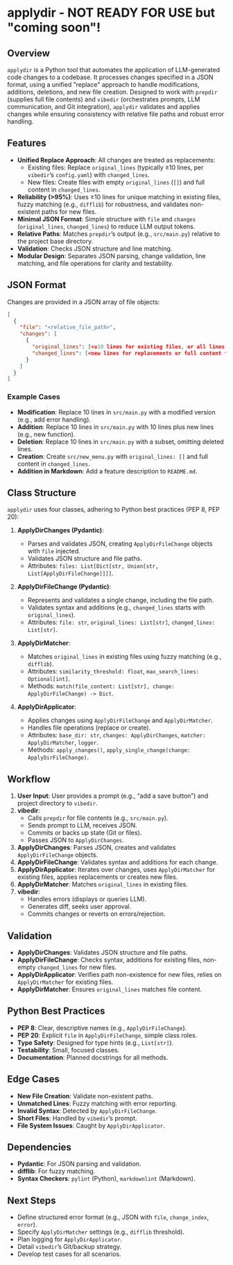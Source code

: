 # applydir - NOT READY FOR USE but "coming soon"!

## Overview
`applydir` is a Python tool that automates the application of LLM-generated code changes to a codebase. It processes changes specified in a JSON format, using a unified "replace" approach to handle modifications, additions, deletions, and new file creation. Designed to work with `prepdir` (supplies full file contents) and `vibedir` (orchestrates prompts, LLM communication, and Git integration), `applydir` validates and applies changes while ensuring consistency with relative file paths and robust error handling.

## Features
- **Unified Replace Approach**: All changes are treated as replacements:
  - Existing files: Replace `original_lines` (typically ≥10 lines, per `vibedir`’s `config.yaml`) with `changed_lines`.
  - New files: Create files with empty `original_lines` (`[]`) and full content in `changed_lines`.
- **Reliability (>95%)**: Uses ≥10 lines for unique matching in existing files, fuzzy matching (e.g., `difflib`) for robustness, and validates non-existent paths for new files.
- **Minimal JSON Format**: Simple structure with `file` and `changes` (`original_lines`, `changed_lines`) to reduce LLM output tokens.
- **Relative Paths**: Matches `prepdir`’s output (e.g., `src/main.py`) relative to the project base directory.
- **Validation**: Checks JSON structure and line matching.
- **Modular Design**: Separates JSON parsing, change validation, line matching, and file operations for clarity and testability.

## JSON Format
Changes are provided in a JSON array of file objects:

```json
[
  {
    "file": "<relative_file_path>",
    "changes": [
      {
        "original_lines": [<≥10 lines for existing files, or all lines if <10, or empty for new files>],
        "changed_lines": [<new lines for replacements or full content for new files>]
      }
    ]
  }
]
```

### Example Cases
- **Modification**: Replace 10 lines in `src/main.py` with a modified version (e.g., add error handling).
- **Addition**: Replace 10 lines in `src/main.py` with 10 lines plus new lines (e.g., new function).
- **Deletion**: Replace 10 lines in `src/main.py` with a subset, omitting deleted lines.
- **Creation**: Create `src/new_menu.py` with `original_lines: []` and full content in `changed_lines`.
- **Addition in Markdown**: Add a feature description to `README.md`.

## Class Structure
`applydir` uses four classes, adhering to Python best practices (PEP 8, PEP 20):

1. **ApplyDirChanges (Pydantic)**:
   - Parses and validates JSON, creating `ApplyDirFileChange` objects with `file` injected.
   - Validates JSON structure and file paths.
   - Attributes: `files: List[Dict[str, Union[str, List[ApplyDirFileChange]]]]`.

2. **ApplyDirFileChange (Pydantic)**:
   - Represents and validates a single change, including the file path.
   - Validates syntax and additions (e.g., `changed_lines` starts with `original_lines`).
   - Attributes: `file: str`, `original_lines: List[str]`, `changed_lines: List[str]`.

3. **ApplyDirMatcher**:
   - Matches `original_lines` in existing files using fuzzy matching (e.g., `difflib`).
   - Attributes: `similarity_threshold: float`, `max_search_lines: Optional[int]`.
   - Methods: `match(file_content: List[str], change: ApplyDirFileChange) -> Dict`.

4. **ApplyDirApplicator**:
   - Applies changes using `ApplyDirFileChange` and `ApplyDirMatcher`.
   - Handles file operations (replace or create).
   - Attributes: `base_dir: str`, `changes: ApplyDirChanges`, `matcher: ApplyDirMatcher`, `logger`.
   - Methods: `apply_changes()`, `apply_single_change(change: ApplyDirFileChange)`.

## Workflow
1. **User Input**: User provides a prompt (e.g., “add a save button”) and project directory to `vibedir`.
2. **vibedir**:
   - Calls `prepdir` for file contents (e.g., `src/main.py`).
   - Sends prompt to LLM, receives JSON.
   - Commits or backs up state (Git or files).
   - Passes JSON to `ApplyDirChanges`.
3. **ApplyDirChanges**: Parses JSON, creates and validates `ApplyDirFileChange` objects.
4. **ApplyDirFileChange**: Validates syntax and additions for each change.
5. **ApplyDirApplicator**: Iterates over changes, uses `ApplyDirMatcher` for existing files, applies replacements or creates new files.
6. **ApplyDirMatcher**: Matches `original_lines` in existing files.
7. **vibedir**:
   - Handles errors (displays or queries LLM).
   - Generates diff, seeks user approval.
   - Commits changes or reverts on errors/rejection.

## Validation
- **ApplyDirChanges**: Validates JSON structure and file paths.
- **ApplyDirFileChange**: Checks syntax, additions for existing files, non-empty `changed_lines` for new files.
- **ApplyDirApplicator**: Verifies path non-existence for new files, relies on `ApplyDirMatcher` for existing files.
- **ApplyDirMatcher**: Ensures `original_lines` matches file content.

## Python Best Practices
- **PEP 8**: Clear, descriptive names (e.g., `ApplyDirFileChange`).
- **PEP 20**: Explicit `file` in `ApplyDirFileChange`, simple class roles.
- **Type Safety**: Designed for type hints (e.g., `List[str]`).
- **Testability**: Small, focused classes.
- **Documentation**: Planned docstrings for all methods.

## Edge Cases
- **New File Creation**: Validate non-existent paths.
- **Unmatched Lines**: Fuzzy matching with error reporting.
- **Invalid Syntax**: Detected by `ApplyDirFileChange`.
- **Short Files**: Handled by `vibedir`’s prompt.
- **File System Issues**: Caught by `ApplyDirApplicator`.

## Dependencies
- **Pydantic**: For JSON parsing and validation.
- **difflib**: For fuzzy matching.
- **Syntax Checkers**: `pylint` (Python), `markdownlint` (Markdown).

## Next Steps
- Define structured error format (e.g., JSON with `file`, `change_index`, `error`).
- Specify `ApplyDirMatcher` settings (e.g., `difflib` threshold).
- Plan logging for `ApplyDirApplicator`.
- Detail `vibedir`’s Git/backup strategy.
- Develop test cases for all scenarios.